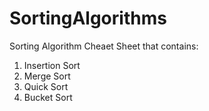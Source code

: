 # SortingAlgorithms

Sorting Algorithm Cheaet Sheet that contains:
  1. Insertion Sort
  2. Merge Sort
  3. Quick Sort
  4. Bucket Sort
